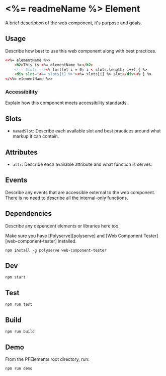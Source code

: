 # <%= readmeName %> Element
A brief description of the web component, it's purpose and goals.

## Usage
Describe how best to use this web component along with best practices.

```html
<<%= elementName %>>
    <h2>This is <%= elementName %></h2>
    <!-- Slots --><% for(let i = 0; i < slots.length; i++) { %>
    <div slot="<%= slots[i] %>"><%= slots[i] %> slot</div><% } %>
</<%= elementName %>>
```

### Accessibility
Explain how this component meets accessibility standards.

## Slots

- `namedSlot`: Describe each available slot and best practices around what markup it can contain.

## Attributes

- `attr`: Describe each available attribute and what function is serves.

## Events
Describe any events that are accessible external to the web component. There is no need to describe all the internal-only functions.

## Dependencies
Describe any dependent elements or libraries here too.

Make sure you have [Polyserve][polyserve] and [Web Component Tester][web-component-tester] installed.

    npm install -g polyserve web-component-tester

## Dev

    npm start

## Test

    npm run test

## Build

    npm run build

## Demo

From the PFElements root directory, run:

    npm run demo
